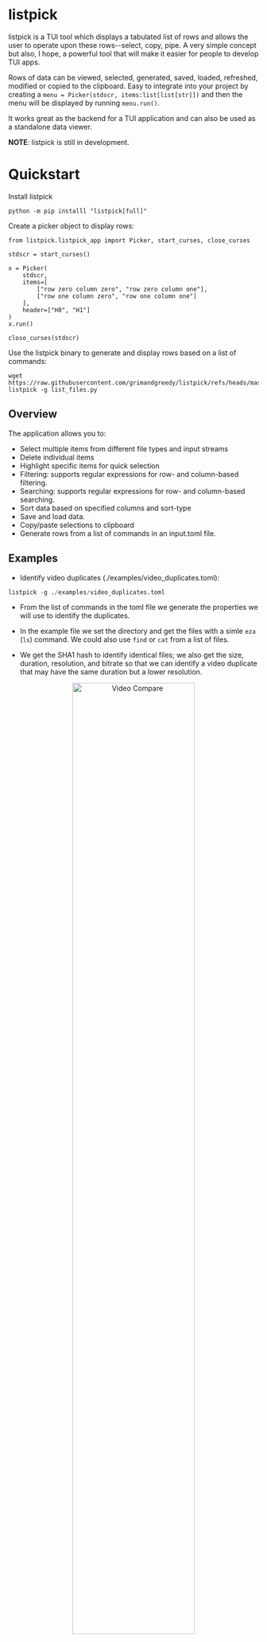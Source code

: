 # listpick

listpick is a TUI tool which displays a tabulated list of rows and allows the user to operate upon these rows--select, copy, pipe. A very simple concept but also, I hope, a powerful tool that will make it easier for people to develop TUI apps.

Rows of data can be viewed, selected, generated, saved, loaded, refreshed, modified or copied to the clipboard. Easy to integrate into your project by creating a `menu = Picker(stdscr, items:list[list[str]])` and then the menu will be displayed by running `menu.run()`.

It works great as the backend for a TUI application and can also be used as a standalone data viewer.

**NOTE**: listpick is still in development.

# Quickstart

Install listpick

```
python -m pip installl "listpick[full]"
```

Create a picker object to display rows:

```
from listpick.listpick_app import Picker, start_curses, close_curses

stdscr = start_curses()

x = Picker(
    stdscr,
    items=[
        ["row zero column zero", "row zero column one"],
        ["row one column zero", "row one column one"]
    ],
    header=["H0", "H1"]
)
x.run()

close_curses(stdscr)

```
Use the listpick binary to generate and display rows based on a list of commands:

```
wget https://raw.githubusercontent.com/grimandgreedy/listpick/refs/heads/master/examples/list_files.toml
listpick -g list_files.py
```

## Overview

The application allows you to:
- Select multiple items from different file types and input streams
- Delete individual items
- Highlight specific items for quick selection
- Filtering: supports regular expressions for row- and column-based filtering.
- Searching: supports regular expressions for row- and column-based searching.
- Sort data based on specified columns and sort-type
- Save and load data.
- Copy/paste selections to clipboard
- Generate rows from a list of commands in an input.toml file.

## Examples


- Identify video duplicates (./examples/video_duplicates.toml):
```python 
listpick -g ./examples/video_duplicates.toml
```
  - From the list of commands in the toml file we generate the properties we will use to identify the duplicates. 

  - In the example file we set the directory and get the files with a simle `eza` (`ls`) command. We could also use `find` or `cat` from a list of files.


  - We get the SHA1 hash to identify identical files; we also get the size, duration, resolution, and bitrate so that we can identify a video duplicate that may have the same duration but a lower resolution.

<div align="center"> <img src="assets/file_compare.png" alt="Video Compare" width="70%"> </div>


  - [Aria2TUI](https://github.com/grimandgreedy/Aria2TUI) is implemented using listpick. This is a good example of how listpick can be used for menus, data viewing, and active data retrieval.

<div align="center"> <img src="assets/aria2tui_screenshot.png" alt="Aria2TUI" width="70%"> </div>

  - [lpfman](https://github.com/grimandgreedy/lpfman) is a basic file manager created for the purposes of illustrating how easy TUI apps can be developed with the use of listpick. In 20 minutes and <100 lines of code we made a very basic file manager.

<div align="center"> <img src="assets/lpfman.png" alt="lpfman" width="70%"> </div>



## Description

### Key Features:
1. **File Input Support:**
```python 
listpick -i ~/dn.pkl -t pkl
```
   - Text files (TSV, CSV)
   - JSON
   - XLSX
   - ODS (OpenDocument Spreadsheet)
   - Pickle

2. **Generate data based on an toml file with relevant commands to generate the rows.**
```python 
listpick -g ./examples/video_duplicates.toml
```

  - See ./examples/

3. **Highlighting:**
  - Highlight specific strings for display purposes.
  - E.g., when we search for a string we will highlight strings in the rows that match the search.

4. **Filtering and Sorting:**
  - Apply custom filters and sort criteria on the fly

5. **Modes:**
  - Default modes are supported so that a certain filter/search/sort can structure the data in a way that is easy to move between.


6. **Options:**
  - Along with returning the selected rows, the user can also return options.
  - Input field with readline support
  - Options select box

7. **Colour themes:**
  - Several colour themes are available

8. **Copy rows:**
  - 'y' to copy rows in various formats: CSV, TSV, python list
9. **Save data:**
  - Data can be saved so that it can be loaded with the -i flag.
  - This is very helpful if your data generation takes a long time.
10. **Customisable keybinds:**
   - The Picker object takes a keys_dict variable which allows all keys to be customised. Default keys can be seen in src/listpick/ui/keys.py.
   - Also allows the restriction of certain functions by not assigning a key.
11. **Dynamic or manual refresh of data**:
   - If a refresh_function is passed with auto_refresh=True then listpick will automatically refresh the data.
    - If a refresh_function is passed then one can also manually refresh by pressing f5.
12. Notifications.
   - Supports notifications upon certain events
13. Visual options
   - Display/hide title. 
   - Display/hide footer with selection information
   - Display/hide columns
   - Display/hide highlights
   - Option to centre in cells, centre in terminal and centre rows vertically.

14. Change settings on the fly.
   - Press '~' to see list of display settings or press '`' to enter a command to change display settings.
   - Change visual options
       - Cycle through themes
       - Centre data in cells or centre rows vertically
       - Show/hide the footer
       - Show/hide a specific column.
       - Select a column
   - Toggle auto-refresh
   - Toggle highlights

15. Pipe the data from the selected rows in the focussed column to a bash command ('|')
   - By default when you press '|' it will fill the input field with `xargs -d '\n' -I {} `. You can remove this if you like (^U).
   - If you add `notify-send {}` to this it will display notifications containing the data from the current column 
   - Useful for:
       - Opening files with a specific application `xargs -d \n -I{} mpv {}` will open the files in mpv
       - Dumping data. `xargs -d \n -I{} echo {} > ~/stuff.txt`

## Overview

The application allows you to:
- Select multiple items from different file types and input streams
- Navigate between selected items with arrow keys
- Delete individual items
- Highlight specific items for quick selection
- Perform complex filtering operations
- Sort data based on specified columns
- Persistent save/load of selections
- Copy/paste selections to clipboard


## Support and Feedback

Feel free to request features. Please report any errors you encounter with appropriate context.
